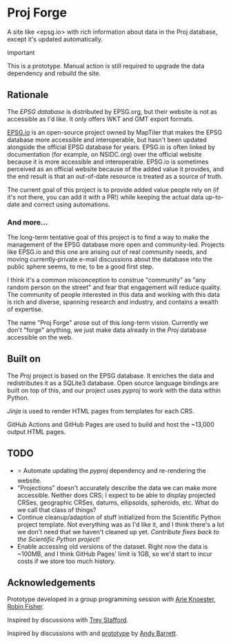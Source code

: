 # Proj Forge

A site like <epsg.io> with rich information about data in the Proj database,
except it's updated automatically.

> [!IMPORTANT]
>
> This is a prototype. Manual action is still required to upgrade the data
> dependency and rebuild the site.

## Rationale

The _EPSG database_ is distributed by EPSG.org, but their website is not as
accessible as I'd like. It only offers WKT and GMT export formats.

[EPSG.io](https://github.com/maptiler/epsg.io) is an open-source project owned
by MapTiler that makes the EPSG database more accessible and interoperable, but
hasn't been updated alongside the official EPSG database for years. EPSG.io is
often linked by documentation (for example, on NSIDC.org) over the official
website because it is more accessible and interoperable. EPSG.io is sometimes
perceived as an official website because of the added value it provides, and the
end result is that an out-of-date resource is treated as a source of truth.

The current goal of this project is to provide added value people rely on (if
it's not there, you can add it with a PR!) while keeping the actual data
up-to-date and correct using automations.

### And more...

The long-term tentative goal of this project is to find a way to make the
management of the EPSG database more open and community-led. Projects like
EPSG.io and this one are arising out of real community needs, and moving
currently-private e-mail discussions about the database into the public sphere
seems, to me, to be a good first step.

I think it's a common misconception to construe "community" as "any random
person on the street" and fear that engagement will reduce quality. The
community of people interested in this data and working with this data is rich
and diverse, spanning research and industry, and contains a wealth of expertise.

The name "Proj Forge" arose out of this long-term vision. Currently we don't
"forge" anything, we just make data already in the _Proj_ database accessible on
the web.

## Built on

The _Proj_ project is based on the EPSG database. It enriches the data and
redistributes it as a SQLite3 database. Open source language bindings are built
on top of this, and our project uses _pyproj_ to work with the data within
Python.

_Jinja_ is used to render HTML pages from templates for each CRS.

GitHub Actions and GitHub Pages are used to build and host the ~13,000 output
HTML pages.

## TODO

- :star: Automate updating the _pyproj_ dependency and re-rendering the website.
- "Projections" doesn't accurately describe the data we can make more
  accessible. Neither does CRS; I expect to be able to display projected CRSes,
  geographic CRSes, datums, ellipsoids, spheroids, etc. What do we call that
  class of things?
- Continue cleanup/adaption of stuff initialized from the Scientific Python
  project template. Not everything was as I'd like it, and I think there's a lot
  we don't need that we haven't cleaned up yet. _Contribute fixes back to the
  Scientific Python project!_
- Enable accessing old versions of the dataset. Right now the data is ~100MB,
  and I think GitHub Pages' limit is 1GB, so we'd start to incur costs if we
  store too much history.

## Acknowledgements

Prototype developed in a group programming session with
[Arie Knoester](https://github.com/arieknoester),
[Robin Fisher](https://github.com/itsarobin).

Inspired by discussions with [Trey Stafford](https://github.com/trey-stafford/).

Inspired by discussions with and
[prototype](https://github.com/andypbarrett/epsg-site-demo) by
[Andy Barrett](https://github.com/andypbarrett).
